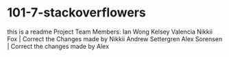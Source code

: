 # 101-7-stackoverflowers


this is a readme
Project Team Members:
Ian Wong
Kelsey Valencia
Nikkii Fox | Correct the Changes made by Nikkii
Andrew Settergren
Alex Sorensen | Correct the changes made by Alex
